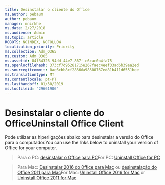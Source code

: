 ```yaml
---
title: Desinstalar o cliente do Office
ms.author: pebaum
author: pebaum
manager: mnirkhe
ms.date: 2/27/2018
ms.audience: Admin
ms.topic: article
ROBOTS: NOINDEX, NOFOLLOW
localization_priority: Priority
ms.collection: Adm_O365
ms.custom: Adm_O365
ms.assetid: 84f34326-94dd-44e7-867f-c6cac0b4fa75
ms.openlocfilehash: 373cf7d95281715e267faec4eef33ad6b39ea2ed
ms.sourcegitcommit: 0ae6cbb8cf2836da98300767ed81b411d6551bee
ms.translationtype: MT
ms.contentlocale: pt-PT
ms.lasthandoff: 01/30/2019
ms.locfileid: "29661906"
---
```

# <a name="uninstall-office-client"></a><span data-ttu-id="f64f2-102">Desinstalar o cliente do Office</span><span class="sxs-lookup"><span data-stu-id="f64f2-102">Uninstall Office Client</span></span>

<span data-ttu-id="f64f2-103">Pode utilizar as hiperligações abaixo para desinstalar a versão do Office para o computador.</span><span class="sxs-lookup"><span data-stu-id="f64f2-103">You can use the links below to uninstall your version of Office for your computer.</span></span>
  
> <span data-ttu-id="f64f2-104">Para o PC: [desinstalar o Office para PC](https://support.office.com/article/https://support.office.com/article/Uninstall-Office-from-a-PC-9dd49b83-264a-477a-8fcc-2fdf5dbf61d8.aspx)</span><span class="sxs-lookup"><span data-stu-id="f64f2-104">For PC: [Uninstall Office for PC](https://support.office.com/article/https://support.office.com/article/Uninstall-Office-from-a-PC-9dd49b83-264a-477a-8fcc-2fdf5dbf61d8.aspx)</span></span>
    
> <span data-ttu-id="f64f2-105">Para Mac: [Desinstalar 2016 do Office para Mac](https://support.office.com/article/https://support.office.com/article/Uninstall-Office-2016-for-Mac-eefa1199-5b58-43af-8a3d-b73dc1a8cae3.aspx) ou [desinstalação do Office 2011 para Mac](https://support.office.com/article/https://support.office.com/article/Uninstall-Office-2011-for-Mac-4bfcd230-0ea1-4656-bf30-dbfa44d358fa.aspx)</span><span class="sxs-lookup"><span data-stu-id="f64f2-105">For Mac: [Uninstall Office 2016 for Mac](https://support.office.com/article/https://support.office.com/article/Uninstall-Office-2016-for-Mac-eefa1199-5b58-43af-8a3d-b73dc1a8cae3.aspx) or [Uninstall Office 2011 for Mac](https://support.office.com/article/https://support.office.com/article/Uninstall-Office-2011-for-Mac-4bfcd230-0ea1-4656-bf30-dbfa44d358fa.aspx)</span></span>
    


